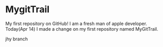 # MygitTrail
My first repository on GitHub!
I am a fresh man of apple developer.
Today(Apr 14) I made a change on my first repository named MyGitTrail.



jhy branch
